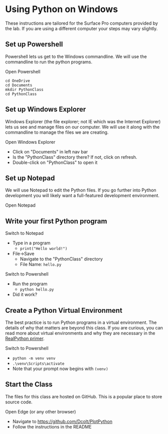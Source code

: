 # Using Python on Windows

These instructions are tailored for the Surface Pro computers provided by the lab. If you are using a different computer your steps may vary slightly.

## Set up Powershell

Powershell lets us get to the Windows commandline. We will use the commandline to run the python programs.

Open Powershell
```shell
cd OneDrive
cd Documents
mkdir PythonClass
cd PythonClass
```

## Set up Windows Explorer

Windows Explorer (the file explorer; not IE which was the Internet Explorer) lets us see and manage files on our computer. We will use it along with the commandline to manage the files we are creating.

Open Windows Explorer
* Click on "Documents" in left nav bar
* Is the "PythonClass" directory there? If not, click on refresh.
* Double-click on "PythonClass" to open it

## Set up Notepad

We will use Notepad to edit the Python files. If you go further into Python development you will likely want a full-featured development environment.

Open Notepad

## Write your first Python program

Switch to Notepad
* Type in a program
  * `print("Hello world!")`
* File->Save
  * Navigate to the "PythonClass" directory
  * File Name: `hello.py`

Switch to Powershell
* Run the program
  * `python hello.py`
* Did it work?

## Create a Python Virtual Environment

The best practice is to run Python programs in a virtual environment. The details of why that matters are beyond this class. If you are curious, you can read more about virtual environments and why they are necessary in the [RealPython primer](https://realpython.com/python-virtual-environments-a-primer/).

Switch to Powershell
* `python -m venv venv`
* `.\venv\Scripts\activate`
* Note that your prompt now begins with `(venv)`

## Start the Class

The files for this class are hosted on GitHub. This is a popular place to store source code.

Open Edge (or any other browser)
* Navigate to https://github.com/Dcolt/PlotPython
* Follow the instructions in the README
